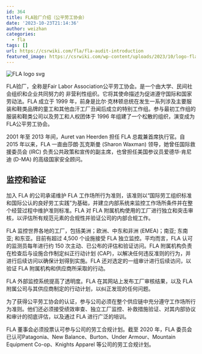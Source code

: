 ```yaml
---
id: 364
title: FLA验厂介绍（公平劳工协会）
date: '2023-10-23T21:14:36'
author: weizhan
categories:
  - fla
tags: []
url: https://csrwiki.com/fla/fla-audit-introduction
featured_image: https://csrwiki.com/wp-content/uploads/2023/10/logo-fla.svg
---
```


![FLA logo svg](https://csrwiki.com/wp-content/uploads/2023/10/logo-fla.svg)

FLA验厂，全称是Fair Labor Association公平劳工协会。是一个由大学、民间社会组织和企业共同努力的 非营利性组织。它将其使命描述为促进遵守国际和国家劳动法。FLA 成立于 1999 年，前身是比尔·克林顿总统在发生一系列涉及主要服装和鞋类品牌的童工和其他血汗工厂丑闻后成立的特别工作组。参与最初工作组的服装和鞋类公司以及劳工和人权团体于 1996 年组建了一个松散的组织，演变成为FLA公平劳工协会。

2001 年至 2013 年间，Auret van Heerden 担任 FLA 总裁兼首席执行官。自 2015 年以来，FLA 一直由莎朗·瓦克斯曼 (Sharon Waxman) 领导，她曾任国际救援委员会 (IRC) 负责公共政策和宣传的副主席，也曾担任美国参议员爱德华·肯尼迪 (D-MA) 的高级国家安全顾问。

## 监控和验证

加入 FLA 的公司承诺维护 FLA 工作场所行为准则，该准则以“国际劳工组织标准和国际公认的良好劳工实践”为基础，并建立内部系统来监控工作场所条件并在整个经营过程中维护准则标准。FLA 对 FLA 附属机构使用的工厂进行独立和突击审核，以评估所有规范元素的合规性并验证公司的内部合规工作。

FLA 监控世界各地的工厂，包括美洲；欧洲、中东和非洲 (EMEA)；南亚; 东南亚; 和东亚。目前有超过 4,500 个设施接受 FLA 独立监控。平均而言，FLA 认可的监测员每年进行约 150 次主动、已公布的评估和验证访问。FLA 附属机构负责在检查后与设施合作制定纠正行动计划 (CAP)，以解决任何违反准则的行为，并进行后续访问以确保计划得到实施。FLA 还对选定的一组审计进行后续访问，以验证 FLA 附属机构和供应商所采取的行动。

FLA 外部监控系统提高了透明度。FLA 在其网站上发布工厂审核结果，以及 FLA 附属公司与其供应商制定的行动计划，以纠正发现的任何问题。

为了获得公平劳工协会的认证，参与公司必须在整个供应链中充分遵守工作场所行为准则。他们还必须接受绩效审查、独立工厂监控、补救措施验证、对其内部协议和审计的彻底评估，以及通过 FLA 进行广泛的培训。

FLA 董事会必须投票认可参与公司的劳工合规计划。截至 2020 年，FLA 委员会已认可Patagonia、New Balance、Burton、Under Armour、Mountain Equipment Co-op、Knights Apparel 等公司的劳工合规计划。
